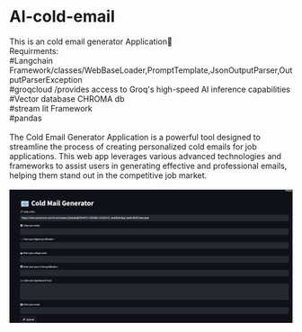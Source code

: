 # AI-cold-email
This is an cold email generator Application📧<br>
Requirments:<br>
#Langchain Framework/classes/WebBaseLoader,PromptTemplate,JsonOutputParser,OutputParserException<br>
#groqcloud /provides access to Groq's high-speed AI inference capabilities<br>
#Vector database CHROMA db<br>
#stream lit Framework<br>
#pandas<br><br>
The Cold Email Generator Application is a powerful tool designed to streamline the process of creating personalized cold emails for job applications. This web app leverages various advanced technologies and frameworks to assist users in generating effective and professional emails, helping them stand out in the competitive job market.<br><br>
![alt text](image.png)

